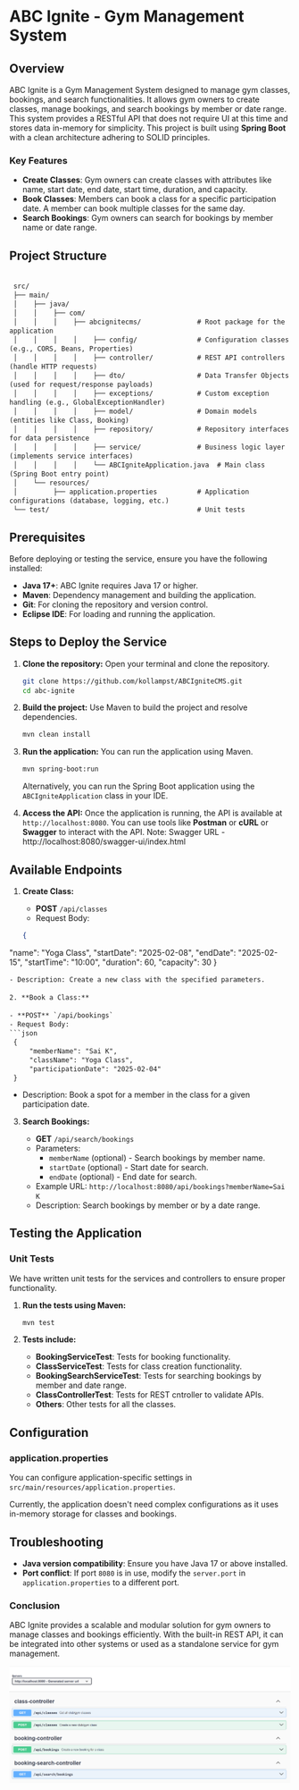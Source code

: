 # ABC Ignite - Gym Management System

## Overview

ABC Ignite is a Gym Management System designed to manage gym classes, bookings, and search functionalities. It allows gym owners to create classes, manage bookings, and search bookings by member or date range. This system provides a RESTful API that does not require UI at this time and stores data in-memory for simplicity. This project is built using **Spring Boot** with a clean architecture adhering to SOLID principles.

### Key Features

- **Create Classes**: Gym owners can create classes with attributes like name, start date, end date, start time, duration, and capacity.
- **Book Classes**: Members can book a class for a specific participation date. A member can book multiple classes for the same day.
- **Search Bookings**: Gym owners can search for bookings by member name or date range.

## Project Structure

```

 src/
 ├── main/
 │    ├── java/
 │    │    ├── com/
 │    │    │    ├── abcignitecms/              # Root package for the application
 │    │    │    │    ├── config/               # Configuration classes (e.g., CORS, Beans, Properties)
 │    │    │    │    ├── controller/           # REST API controllers (handle HTTP requests)
 │    │    │    │    ├── dto/                  # Data Transfer Objects (used for request/response payloads)
 │    │    │    │    ├── exceptions/           # Custom exception handling (e.g., GlobalExceptionHandler)
 │    │    │    │    ├── model/                # Domain models (entities like Class, Booking)
 │    │    │    │    ├── repository/           # Repository interfaces for data persistence
 │    │    │    │    ├── service/              # Business logic layer (implements service interfaces)
 │    │    │    │    └── ABCIgniteApplication.java  # Main class (Spring Boot entry point)
 │    └── resources/
 │         ├── application.properties          # Application configurations (database, logging, etc.)
 └── test/                                     # Unit tests

```

## Prerequisites

Before deploying or testing the service, ensure you have the following installed:

- **Java 17+**: ABC Ignite requires Java 17 or higher.
- **Maven**: Dependency management and building the application.
- **Git**: For cloning the repository and version control.
- **Eclipse IDE**: For loading and running the application.

## Steps to Deploy the Service

1. **Clone the repository:**
   Open your terminal and clone the repository.

   ```bash
   git clone https://github.com/kollampst/ABCIgniteCMS.git
   cd abc-ignite
   ```

2. **Build the project:**
   Use Maven to build the project and resolve dependencies.

   ```bash
   mvn clean install
   ```

3. **Run the application:**
   You can run the application using Maven.

   ```bash
   mvn spring-boot:run
   ```

   Alternatively, you can run the Spring Boot application using the `ABCIgniteApplication` class in your IDE.

4. **Access the API:**
   Once the application is running, the API is available at `http://localhost:8080`. You can use tools like **Postman** or **cURL** or **Swagger** to interact with the API.
   Note: Swagger URL - http://localhost:8080/swagger-ui/index.html

## Available Endpoints

1. **Create Class:**

   - **POST** `/api/classes`
   - Request Body:
   ```json
   {
  "name": "Yoga Class",
  "startDate": "2025-02-08",
  "endDate": "2025-02-15",
  "startTime": "10:00",
  "duration": 60,
  "capacity": 30
  }
   ```
   - Description: Create a new class with the specified parameters.

2. **Book a Class:**

   - **POST** `/api/bookings`
   - Request Body:
   ```json
    {
        "memberName": "Sai K",
        "className": "Yoga Class",
        "participationDate": "2025-02-04"
    }
   ```
   - Description: Book a spot for a member in the class for a given participation date.

3. **Search Bookings:**

   - **GET** `/api/search/bookings`
   - Parameters:
     - `memberName` (optional) - Search bookings by member name.
     - `startDate` (optional) - Start date for search.
     - `endDate` (optional) - End date for search.
   - Example URL: `http://localhost:8080/api/bookings?memberName=Sai K`
   - Description: Search bookings by member or by a date range.

## Testing the Application

### Unit Tests

We have written unit tests for the services and controllers to ensure proper functionality.

1. **Run the tests using Maven:**

   ```bash
   mvn test
   ```

2. **Tests include:**
   - **BookingServiceTest**: Tests for booking functionality.
   - **ClassServiceTest**: Tests for class creation functionality.
   - **BookingSearchServiceTest**: Tests for searching bookings by member and date range.
   - **ClassControllerTest**: Tests for REST cntroller to validate APIs.
   - **Others**: Other tests for all the classes.

## Configuration

### application.properties

You can configure application-specific settings in `src/main/resources/application.properties`. 

Currently, the application doesn't need complex configurations as it uses in-memory storage for classes and bookings.

## Troubleshooting

- **Java version compatibility**: Ensure you have Java 17 or above installed.
- **Port conflict**: If port `8080` is in use, modify the `server.port` in `application.properties` to a different port.

### Conclusion

ABC Ignite provides a scalable and modular solution for gym owners to manage classes and bookings efficiently. With the built-in REST API, it can be integrated into other systems or used as a standalone service for gym management.

![alt text](image.png)